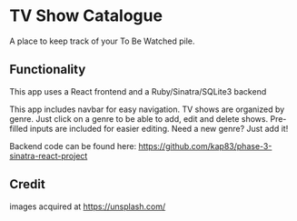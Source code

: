 # TV Show Catalogue 

A place to keep track of your To Be Watched pile. 

## Functionality

This app uses a React frontend and a Ruby/Sinatra/SQLite3 backend

This app includes navbar for easy navigation. 
TV shows are organized by genre. Just click on a genre to be able to add, edit and delete shows. 
Pre-filled inputs are included for easier editing. 
Need a new genre? Just add it! 

Backend code can be found here: https://github.com/kap83/phase-3-sinatra-react-project


## Credit

images acquired at https://unsplash.com/
